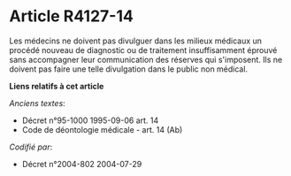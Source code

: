 # Article R4127-14

Les médecins ne doivent pas divulguer dans les milieux médicaux un procédé nouveau de diagnostic ou de traitement
insuffisamment éprouvé sans accompagner leur communication des réserves qui s'imposent. Ils ne doivent pas faire une telle
divulgation dans le public non médical.

**Liens relatifs à cet article**

_Anciens textes_:

  - Décret n°95-1000 1995-09-06 art. 14
  - Code de déontologie médicale - art. 14 (Ab)

_Codifié par_:

  - Décret n°2004-802 2004-07-29
